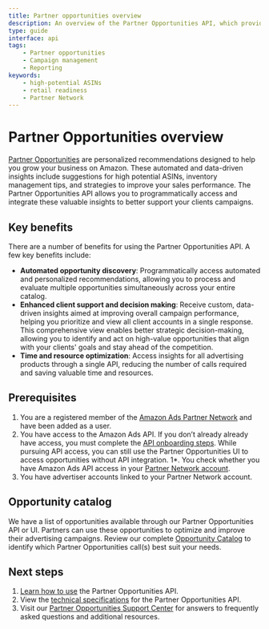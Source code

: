 ```yaml
---
title: Partner opportunities overview
description: An overview of the Partner Opportunities API, which provides insights to Partner Network members for all of the partner's linked clients.
type: guide
interface: api
tags:
    - Partner opportunities
    - Campaign management
    - Reporting
keywords:
    - high-potential ASINs
    - retail readiness
    - Partner Network
---
```


# Partner Opportunities overview

[Partner Opportunities](https://advertising.amazon.com/API/docs/en-us/partner-opportunities) are personalized recommendations designed to help you grow your business on Amazon. These automated and data-driven insights include suggestions for high potential ASINs, inventory management tips, and strategies to improve your sales performance. The Partner Opportunities API allows you to programmatically access and integrate these valuable insights to better support your clients campaigns. 

## Key benefits

There are a number of benefits for using the Partner Opportunities API. A few key benefits include:

* **Automated opportunity discovery**: Programmatically access automated and personalized recommendations, allowing you to process and evaluate multiple opportunities simultaneously across your entire catalog.
* **Enhanced client support and decision making**: Receive custom, data-driven insights aimed at improving overall campaign performance, helping you prioritize and view all client accounts in a single response. This comprehensive view enables better strategic decision-making, allowing you to identify and act on high-value opportunities that align with your clients' goals and stay ahead of the competition.
* **Time and resource optimization**: Access insights for all advertising products through a single API, reducing the number of calls required and saving valuable time and resources.

## Prerequisites

1. You are a registered member of the [Amazon Ads Partner Network](https://advertising.amazon.com/partners/network?ref_=a20m_us_hnav_prtnet) and have been added as a user.
1. You have access to the Amazon Ads API. If you don’t already already have access, you must complete the [API onboarding steps](guides/onboarding/overview). While pursuing API access, you can still use the Partner Opportunities UI to access opportunities without API integration.
1*. You check whether you have Amazon Ads API access in your [Partner Network account](https://advertising.amazon.com/partner-network/manage/api).
1. You have advertiser accounts linked to your Partner Network account. 

## Opportunity catalog

We have a list of opportunities available through our Partner Opportunities API or UI. Partners can use these opportunities to optimize and improve their advertising campaigns. Review our complete [Opportunity Catalog](guides/recommendations/partner-opportunities/catalog) to identify which Partner Opportunities call(s) best suit your needs.

## Next steps

1. [Learn how to use](guides/recommendations/partner-opportunities/how-to) the Partner Opportunities API.
1. View the [technical specifications](https://advertising.amazon.com/API/docs/en-us/partner-opportunities) for the Partner Opportunities API.
1. Visit our [Partner Opportunities Support Center](https://advertising.amazon.com/help/G7Z9TV79NXY2C696) for answers to frequently asked questions and additional resources.
